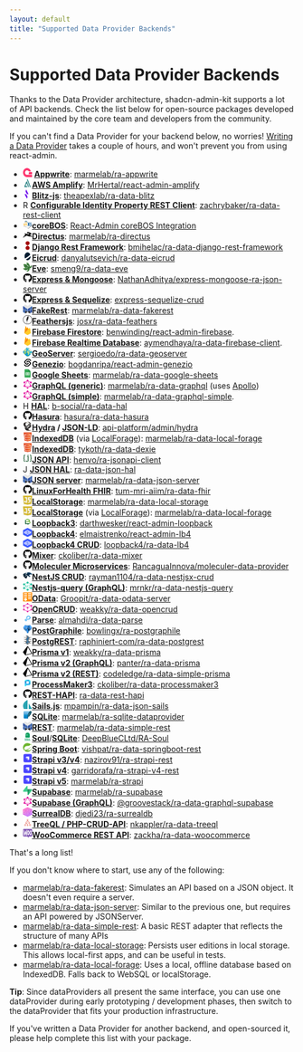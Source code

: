 ```yaml
---
layout: default
title: "Supported Data Provider Backends"
---
```


# Supported Data Provider Backends

Thanks to the Data Provider architecture, shadcn-admin-kit supports a lot of API backends. Check the list below for open-source packages developed and maintained by the core team and developers from the community.

If you can't find a Data Provider for your backend below, no worries! [Writing a Data Provider](https://marmelab.com/react-admin/DataProviderWriting.html) takes a couple of hours, and won't prevent you from using react-admin.


* <img src="./images/backend-logos/appwrite.svg" title="Appwrite Logo" style="width:16px;height:16px;"/> **[Appwrite](https://appwrite.io/)**: [marmelab/ra-appwrite](https://github.com/marmelab/ra-appwrite)
* <img src="./images/backend-logos/amplify.svg" title="AWS Amplify Logo" style="width:16px;height:16px;"/>**[AWS Amplify](https://docs.amplify.aws)**: [MrHertal/react-admin-amplify](https://github.com/MrHertal/react-admin-amplify)
* <img src="./images/backend-logos/blitz.svg" title="blitz Logo" style="width:16px;height:16px;"/>**[Blitz-js](https://blitzjs.com/docs)**: [theapexlab/ra-data-blitz](https://github.com/theapexlab/ra-data-blitz)
* <div class="flex">
    <span class="avatar">R</span>
    <b><a href="https://github.com/zachrybaker/ra-data-rest-client">Configurable Identity Property REST Client</a></b>: <a href="https://github.com/zachrybaker/ra-data-rest-client">zachrybaker/ra-data-rest-client</a>
  </div>
* <img src="./images/backend-logos/corebos.png" title="corebos Logo" style="width:16px;height:16px;"/>**[coreBOS](https://corebos.com/)**: [React-Admin coreBOS Integration](https://github.com/coreBOS/reactadminportal)
* <img src="./images/backend-logos/directus.svg" title="directus Logo" style="width:16px;height:16px;"/>**[Directus](https://directus.io/)**: [marmelab/ra-directus](https://github.com/marmelab/ra-directus/blob/main/packages/ra-directus/Readme.md)
* <img src="./images/backend-logos/django.png" title="django Logo" style="width:16px;height:16px;"/>**[Django Rest Framework](https://www.django-rest-framework.org/)**: [bmihelac/ra-data-django-rest-framework](https://github.com/bmihelac/ra-data-django-rest-framework)
* <img src="./images/backend-logos/eicrud.svg" title="EiCrud Logo" style="width:16px;height:16px;"/>**[Eicrud](https://github.com/eicrud/eicrud)**: [danyalutsevich/ra-data-eicrud](https://github.com/danyalutsevich/ra-data-eicrud)
* <img src="./images/backend-logos/eve.png" title="eve Logo" style="width:16px;height:16px;"/>**[Eve](https://docs.python-eve.org/en/stable/)**: [smeng9/ra-data-eve](https://github.com/smeng9/ra-data-eve)
* <img src="./images/backend-logos/github.svg" title="Express Mangoose Logo" style="width:16px;height:16px;"/>**[Express & Mongoose](https://github.com/NathanAdhitya/express-mongoose-ra-json-server)**: [NathanAdhitya/express-mongoose-ra-json-server](https://github.com/NathanAdhitya/express-mongoose-ra-json-server)
* <img src="./images/backend-logos/github.svg" title="Express Sequelize Logo" style="width:16px;height:16px;"/>**[Express & Sequelize](https://github.com/lalalilo/express-sequelize-crud)**: [express-sequelize-crud](https://github.com/lalalilo/express-sequelize-crud)
* <img src="./images/backend-logos/marmelab.png" title="marmelab Logo" style="width:16px;height:16px;"/>**[FakeRest](https://github.com/marmelab/FakeRest)**: [marmelab/ra-data-fakerest](https://github.com/marmelab/react-admin/tree/master/packages/ra-data-fakerest)
* <img src="./images/backend-logos/feathersjs.svg" title="feathersjs Logo" style="width:16px;height:16px;"/>**[Feathersjs](https://www.feathersjs.com/)**: [josx/ra-data-feathers](https://github.com/josx/ra-data-feathers)
* <img src="./images/backend-logos/firebase.png" title="Firebase Firestore Logo" style="width:16px;height:16px;"/>**[Firebase Firestore](https://firebase.google.com/docs/firestore)**: [benwinding/react-admin-firebase](https://github.com/benwinding/react-admin-firebase).
* <img src="./images/backend-logos/firebase.png" title="Firebase Realtime Logo" style="width:16px;height:16px;"/>**[Firebase Realtime Database](https://firebase.google.com/docs/database)**: [aymendhaya/ra-data-firebase-client](https://github.com/aymendhaya/ra-data-firebase-client).
* <img src="./images/backend-logos/geoserver.png" title="geoserver Logo" style="width:16px;height:16px;"/>**[GeoServer](https://geoserver.org/)**: [sergioedo/ra-data-geoserver](https://github.com/sergioedo/ra-data-geoserver)
* <img src="./images/backend-logos/genezio.png" title="Genezio Logo" style="width:16px;height:16px;"/>**[Genezio](https://genezio.com/)**: [bogdanripa/react-admin-genezio](https://github.com/bogdanripa/react-admin-genezio)
* <img src="./images/backend-logos/sheets.svg" title="sheets Logo" style="width:16px;height:16px;"/>**[Google Sheets](https://www.google.com/sheets/about/)**: [marmelab/ra-data-google-sheets](https://github.com/marmelab/ra-data-google-sheets)
* <img src="./images/backend-logos/graphql.svg" title="graphql Logo" style="width:16px;height:16px;"/>**[GraphQL (generic)](https://graphql.org/)**: [marmelab/ra-data-graphql](https://github.com/marmelab/react-admin/tree/master/packages/ra-data-graphql) (uses [Apollo](https://www.apollodata.com/))
* <img src="./images/backend-logos/graphql.svg" title="graphql Logo" style="width:16px;height:16px;"/>**[GraphQL (simple)](https://graphql.org/)**: [marmelab/ra-data-graphql-simple](https://github.com/marmelab/react-admin/tree/master/packages/ra-data-graphql-simple).
* <div class="flex">
    <span class="avatar">H</span>
    <b><a href="https://stateless.co/hal_specification.html">HAL</a></b>: <a href="https://github.com/b-social/ra-data-hal">b-social/ra-data-hal</a>
  </div>
* <img src="./images/backend-logos/github.svg" title="hasura Logo" style="width:16px;height:16px;"/>**[Hasura](https://github.com/hasura/graphql-engine)**: [hasura/ra-data-hasura](https://github.com/hasura/ra-data-hasura)
* <img src="./images/backend-logos/hydra.png" title="hydra Logo" style="width:16px;height:16px;"/>**[Hydra](https://www.hydra-cg.com/) / [JSON-LD](https://json-ld.org/)**: [api-platform/admin/hydra](https://github.com/api-platform/admin/blob/master/src/hydra/dataProvider.ts)
* <img src="./images/backend-logos/indexedDB.png" title="indexedDB Logo" style="width:16px;height:16px;"/>**[IndexedDB](https://developer.mozilla.org/en-US/docs/Web/API/IndexedDB_API)** (via [LocalForage](https://github.com/localForage/localForage)): [marmelab/ra-data-local-forage](https://github.com/marmelab/react-admin/tree/master/packages/ra-data-local-forage)
* <img src="./images/backend-logos/indexedDB.png" title="indexedDB Logo" style="width:16px;height:16px;"/>**[IndexedDB](https://developer.mozilla.org/en-US/docs/Web/API/IndexedDB_API)**: [tykoth/ra-data-dexie](https://github.com/tykoth/ra-data-dexie)
* <img src="./images/backend-logos/jsonApi.jpg" title="jsonApi Logo" style="width:16px;height:16px;"/>**[JSON API](https://jsonapi.org/)**: [henvo/ra-jsonapi-client](https://github.com/henvo/ra-jsonapi-client)
* <div class="flex">
    <span class="avatar">J</span>
    <b><a href="https://tools.ietf.org/html/draft-kelly-json-hal-08">JSON HAL</a></b>: <a href="https://www.npmjs.com/package/ra-data-json-hal">ra-data-json-hal</a>
  </div>
* <img src="./images/backend-logos/marmelab.png" title="marmelab Logo" style="width:16px;height:16px;"/>**[JSON server](https://github.com/typicode/json-server)**: [marmelab/ra-data-json-server](https://github.com/marmelab/react-admin/tree/master/packages/ra-data-json-server)
* <img src="./images/backend-logos/github.svg" title="linuxForHealth Logo" style="width:16px;height:16px;"/>**[LinuxForHealth FHIR](https://github.com/LinuxForHealth/FHIR)**: [tum-mri-aiim/ra-data-fhir](https://gitlab.com/mri-tum/aiim/libs/ra-data-fhir)
* <img src="./images/backend-logos/js.png" title="localStorage Logo" style="width:16px;height:16px;"/>**[LocalStorage](https://developer.mozilla.org/en-US/docs/Web/API/Window/localStorage)**: [marmelab/ra-data-local-storage](https://github.com/marmelab/react-admin/tree/master/packages/ra-data-local-storage)
* <img src="./images/backend-logos/js.png" title="localStorage Logo" style="width:16px;height:16px;"/>**[LocalStorage](https://developer.mozilla.org/en-US/docs/Web/API/Window/localStorage)** (via [LocalForage](https://github.com/localForage/localForage)): [marmelab/ra-data-local-forage](https://github.com/marmelab/react-admin/tree/master/packages/ra-data-local-forage)
* <img src="./images/backend-logos/loopback3.svg" title="loopback3 Logo" style="width:16px;height:16px;"/>**[Loopback3](https://loopback.io/lb3)**: [darthwesker/react-admin-loopback](https://github.com/darthwesker/react-admin-loopback)
* <img src="./images/backend-logos/loopback4.svg" title="loopback4 Logo" style="width:16px;height:16px;"/>**[Loopback4](https://loopback.io/)**: [elmaistrenko/react-admin-lb4](https://github.com/elmaistrenko/react-admin-lb4)
* <img src="./images/backend-logos/loopback4.svg" title="loopback4 Logo" style="width:16px;height:16px;"/>**[Loopback4 CRUD](https://github.com/loopback4/loopback-component-crud)**: [loopback4/ra-data-lb4](https://github.com/loopback4/ra-data-lb4)
* <img src="./images/backend-logos/github.svg" title="mixer Logo" style="width:16px;height:16px;"/>**[Mixer](https://github.com/ckoliber/ra-data-mixer)**: [ckoliber/ra-data-mixer](https://github.com/ckoliber/ra-data-mixer)
* <img src="./images/backend-logos/github.svg" title="moleculer Logo" style="width:16px;height:16px;"/>**[Moleculer Microservices](https://github.com/RancaguaInnova/moleculer-data-provider)**: [RancaguaInnova/moleculer-data-provider](https://github.com/RancaguaInnova/moleculer-data-provider)
* <img src="./images/backend-logos/nestjs.png" title="nestJs Logo" style="width:16px;height:16px;"/>**[NestJS CRUD](https://github.com/nestjsx/crud)**: [rayman1104/ra-data-nestjsx-crud](https://github.com/rayman1104/ra-data-nestjsx-crud)
* <img src="./images/backend-logos/nestjs-query.svg" title="Nestjs-query Logo" style="width:16px;height:16px;"/>**[Nestjs-query (GraphQL)](https://tripss.github.io/nestjs-query/)**: [mrnkr/ra-data-nestjs-query](https://github.com/mrnkr/ra-data-nestjs-query)
* <img src="./images/backend-logos/odata.png" title="oData Logo" style="width:16px;height:16px;"/>**[OData](https://www.odata.org/)**: [Groopit/ra-data-odata-server](https://github.com/Groopit/ra-data-odata-server)
* <img src="./images/backend-logos/open.png" title="open Logo" style="width:16px;height:16px;"/>**[OpenCRUD](https://www.opencrud.org/)**: [weakky/ra-data-opencrud](https://github.com/Weakky/ra-data-opencrud)
* <img src="./images/backend-logos/parse.png" title="parse Logo" style="width:16px;height:16px;"/>**[Parse](https://parseplatform.org/)**: [almahdi/ra-data-parse](https://github.com/almahdi/ra-data-parse)
* <img src="./images/backend-logos/postgraphile.svg" title="postGraphile Logo" style="width:16px;height:16px;"/>**[PostGraphile](https://www.graphile.org/postgraphile/)**: [bowlingx/ra-postgraphile](https://github.com/BowlingX/ra-postgraphile)
* <img src="./images/backend-logos/postgRest.png" title="postgRest Logo" style="width:16px;height:16px;"/>**[PostgREST](https://postgrest.org/)**: [raphiniert-com/ra-data-postgrest](https://github.com/raphiniert-com/ra-data-postgrest)
* <img src="./images/backend-logos/prisma.svg" title="prisma Logo" style="width:16px;height:16px;"/>**[Prisma v1](https://v1.prisma.io/docs/1.34)**: [weakky/ra-data-prisma](https://github.com/weakky/ra-data-prisma)
* <img src="./images/backend-logos/prisma.svg" title="prisma Logo" style="width:16px;height:16px;"/>**[Prisma v2 (GraphQL)](https://www.prisma.io/)**: [panter/ra-data-prisma](https://github.com/panter/ra-data-prisma)
* <img src="./images/backend-logos/prisma.svg" title="prisma Logo" style="width:16px;height:16px;"/>**[Prisma v2 (REST)](https://www.npmjs.com/package/ra-data-simple-prisma)**: [codeledge/ra-data-simple-prisma](https://github.com/codeledge/ra-data-simple-prisma)
* <img src="./images/backend-logos/processMaker.jpeg" title="processMaker Logo" style="width:16px;height:16px;"/>**[ProcessMaker3](https://www.processmaker.com/)**: [ckoliber/ra-data-processmaker3](https://github.com/ckoliber/ra-data-processmaker3)
* <img src="./images/backend-logos/github.svg" title="restHapi Logo" style="width:16px;height:16px;"/>**[REST-HAPI](https://github.com/JKHeadley/rest-hapi)**: [ra-data-rest-hapi](https://github.com/mkg20001/ra-data-rest-hapi)
* <img src="./images/backend-logos/sails.svg" title="sails Logo" style="width:16px;height:16px;"/>**[Sails.js](https://sailsjs.com/)**: [mpampin/ra-data-json-sails](https://github.com/mpampin/ra-data-json-sails)
* <img src="./images/backend-logos/sqlite.png" title="sqlite Logo" style="width:16px;height:16px;"/>**[SQLite](https://www.sqlite.org/index.html)**: [marmelab/ra-sqlite-dataprovider](https://github.com/marmelab/ra-sqlite-dataprovider)
* <img src="./images/backend-logos/marmelab.png" title="marmelab Logo" style="width:16px;height:16px;"/>**[REST](https://en.wikipedia.org/wiki/Representational_state_transfer)**: [marmelab/ra-data-simple-rest](https://github.com/marmelab/react-admin/tree/master/packages/ra-data-simple-rest)
* <img src="./images/backend-logos/soul.png" title="Soul Logo" style="width:16px;height:16px;"/>**[Soul](https://thevahidal.github.io/soul/)**/**[SQLite](https://www.sqlite.org/index.html)**: [DeepBlueCLtd/RA-Soul](https://github.com/DeepBlueCLtd/RA-Soul)
* <img src="./images/backend-logos/spring.svg" title="spring Logo" style="width:16px;height:16px;"/>**[Spring Boot](https://spring.io/projects/spring-boot)**: [vishpat/ra-data-springboot-rest](https://github.com/vishpat/ra-data-springboot-rest)
* <img src="./images/backend-logos/strapi.png" title="strapi Logo" style="width:16px;height:16px;"/>**[Strapi v3/v4](https://strapi.io/)**: [nazirov91/ra-strapi-rest](https://github.com/nazirov91/ra-strapi-rest)
* <img src="./images/backend-logos/strapi.png" title="strapi Logo" style="width:16px;height:16px;"/>**[Strapi v4](https://strapi.io/)**: [garridorafa/ra-strapi-v4-rest](https://github.com/garridorafa/ra-strapi-v4-rest)
* <img src="./images/backend-logos/strapi.png" title="strapi Logo" style="width:16px;height:16px;"/>**[Strapi v5](https://strapi.io/)**: [marmelab/ra-strapi](https://github.com/marmelab/ra-strapi/tree/main/packages/ra-strapi)
* <img src="./images/backend-logos/supabase.svg" title="supabase Logo" style="width:16px;height:16px;"/>**[Supabase](https://supabase.io/)**: [marmelab/ra-supabase](https://github.com/marmelab/ra-supabase/blob/main/packages/ra-supabase/README.md)
* <img src="./images/backend-logos/graphql.svg" title="graphql Logo" style="width:16px;height:16px;"/>**[Supabase (GraphQL)](https://supabase.io/)**: [@groovestack/ra-data-graphql-supabase](https://github.com/maxschridde1494/ra-data-graphql-supabase)
* <img src="./images/backend-logos/surrealdb.svg" title="surrealDB Logo" style="width:16px;height:16px;"/>**[SurrealDB](https://surrealdb.com/)**: [djedi23/ra-surrealdb](https://github.com/djedi23/ra-surrealdb)
* <img src="./images/backend-logos/treeql.png" title="treeql Logo" style="width:16px;height:16px;"/>**[TreeQL / PHP-CRUD-API](https://treeql.org/)**: [nkappler/ra-data-treeql](https://github.com/nkappler/ra-data-treeql)
* <img src="./images/backend-logos/wooCommerce.png" title="wooCommerce Logo" style="width:16px;height:16px;"/>**[WooCommerce REST API](https://woocommerce.github.io/woocommerce-rest-api-docs)**: [zackha/ra-data-woocommerce](https://github.com/zackha/ra-data-woocommerce)

That's a long list!

If you don't know where to start, use any of the following:

* [marmelab/ra-data-fakerest](https://github.com/marmelab/react-admin/tree/master/packages/ra-data-fakerest): Simulates an API based on a JSON object. It doesn't even require a server.
* [marmelab/ra-data-json-server](https://github.com/marmelab/react-admin/tree/master/packages/ra-data-json-server): Similar to the previous one, but requires an API powered by JSONServer.
* [marmelab/ra-data-simple-rest](https://github.com/marmelab/react-admin/tree/master/packages/ra-data-simple-rest): A basic REST adapter that reflects the structure of many APIs
* [marmelab/ra-data-local-storage](https://github.com/marmelab/react-admin/tree/master/packages/ra-data-local-storage): Persists user editions in local storage. This allows local-first apps, and can be useful in tests.
* [marmelab/ra-data-local-forage](https://github.com/marmelab/react-admin/tree/master/packages/ra-data-local-forage): Uses a local, offline database based on IndexedDB. Falls back to WebSQL or localStorage.

**Tip**: Since dataProviders all present the same interface, you can use one dataProvider during early prototyping / development phases, then switch to the dataProvider that fits your production infrastructure.

If you've written a Data Provider for another backend, and open-sourced it, please help complete this list with your package.

